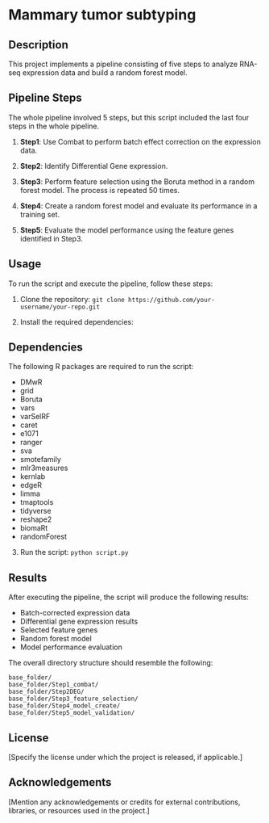 # Mammary tumor subtyping

## Description

This project implements a pipeline consisting of five steps to analyze RNA-seq expression data and build a random forest model.

## Pipeline Steps

The whole pipeline involved 5 steps, but this script included the last four steps in the whole pipeline.

1. **Step1**: Use Combat to perform batch effect correction on the expression data.

2. **Step2**: Identify Differential Gene expression.

3. **Step3**: Perform feature selection using the Boruta method in a random forest model. The process is repeated 50 times.

4. **Step4**: Create a random forest model and evaluate its performance in a training set.

5. **Step5**: Evaluate the model performance using the feature genes identified in Step3.

## Usage

To run the script and execute the pipeline, follow these steps:

1. Clone the repository: `git clone https://github.com/your-username/your-repo.git`

2. Install the required dependencies:

## Dependencies

The following R packages are required to run the script:

- DMwR
- grid
- Boruta
- vars
- varSelRF
- caret
- e1071
- ranger
- sva
- smotefamily
- mlr3measures
- kernlab
- edgeR
- limma
- tmaptools
- tidyverse
- reshape2
- biomaRt
- randomForest

3. Run the script: `python script.py`

## Results

After executing the pipeline, the script will produce the following results:

- Batch-corrected expression data
- Differential gene expression results
- Selected feature genes
- Random forest model
- Model performance evaluation

The overall directory structure should resemble the following:

```
base_folder/
base_folder/Step1_combat/
base_folder/Step2DEG/
base_folder/Step3_feature_selection/
base_folder/Step4_model_create/
base_folder/Step5_model_validation/
```

## License

[Specify the license under which the project is released, if applicable.]

## Acknowledgements

[Mention any acknowledgements or credits for external contributions, libraries, or resources used in the project.]
